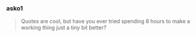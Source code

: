 ### asko1

> Quotes are cool, but have you ever tried spending 8 hours to make a working thing just a tiny bit better?
